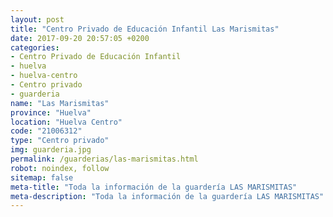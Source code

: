 ```yaml
---
layout: post
title: "Centro Privado de Educación Infantil Las Marismitas"
date: 2017-09-20 20:57:05 +0200
categories:
- Centro Privado de Educación Infantil
- huelva
- huelva-centro
- Centro privado
- guarderia
name: "Las Marismitas"
province: "Huelva"
location: "Huelva Centro"
code: "21006312"
type: "Centro privado"
img: guarderia.jpg
permalink: /guarderias/las-marismitas.html
robot: noindex, follow
sitemap: false
meta-title: "Toda la información de la guardería LAS MARISMITAS"
meta-description: "Toda la información de la guardería LAS MARISMITAS"
---
```

